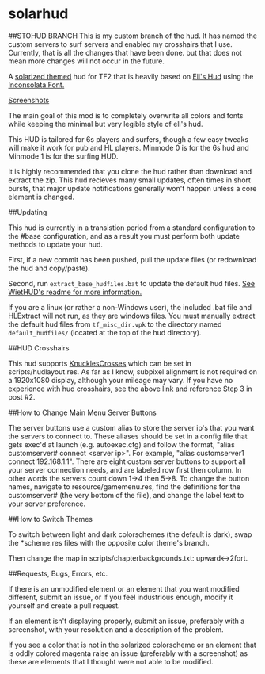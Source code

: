 solarhud
==========

##STOHUD BRANCH
This is my custom branch of the hud.  It has named the custom servers to surf servers and enabled my crosshairs that I use.  Currently, that is all the changes that have been done. but that does not mean more changes will not occur in the future.

A [solarized themed](http://ethanschoonover.com/solarized) hud for TF2 that is heavily based on [Ell's Hud](http://etf2l.org/forum/huds/topic-17955/) using the [Inconsolata Font.](http://www.levien.com/type/myfonts/inconsolata.html)

[Screenshots](http://imgur.com/a/DlrJb)

The main goal of this mod is to completely overwrite all colors and fonts while keeping the minimal but very legible style of ell's hud.

This HUD is tailored for 6s players and surfers, though a few easy tweaks will make it work for pub and HL players.  Minmode 0 is for the 6s hud and Minmode 1 is for the surfing HUD.  

It is highly recommended that you clone the hud rather than download and extract the zip.  This hud recieves many small updates, often times in short bursts, that major update notifications generally won't happen unless a core element is changed. 

##Updating

This hud is currently in a transistion period from a standard configuration to the #base configuration, and as a result you must perform both update methods to update your hud.  

First, if a new commit has been pushed, pull the update files (or redownload the hud and copy/paste).

Second, run `extract_base_hudfiles.bat` to update the default hud files.  [See WietHUD's readme for more information.](https://github.com/Wiethoofd/WietHUD/blob/master/readme.md)

If you are a linux (or rather a non-Windows user), the included .bat file and HLExtract will not run, as they are windows files.  You must manually extract the default hud files from `tf_misc_dir.vpk` to the directory named `default_hudfiles/` (located at the top of the hud directory).

##HUD Crosshairs

This hud supports [KnucklesCrosses](http://www.teamfortress.tv/26790/official-knucklescrosses-release) which can be set in scripts/hudlayout.res.  As far as I know, subpixel alignment is not required on a 1920x1080 display, although your mileage may vary.  If you have no experience with hud crosshairs, see the above link and reference Step 3 in post #2.     

##How to Change Main Menu Server Buttons

The server buttons use a custom alias to store the server ip's that you want the servers to connect to.  These aliases should be set in a config file that gets exec'd at launch (e.g. autoexec.cfg) and follow the format, "alias customserver# connect \<server ip\>".  For example, "alias customserver1 connect 192.168.1.1".  There are eight custom server buttons to support all your server connection needs, and are labeled row first then column.  In other words the servers count down 1->4 then 5->8.  To change the button names, navigate to resource/gamemenu.res, find the definitions for the customserver# (the very bottom of the file), and change the label text to your server preference.

##How to Switch Themes

To switch between light and dark colorschemes (the default is dark), swap the \*scheme.res files with the opposite color theme's branch.   

Then change the map in scripts/chapterbackgrounds.txt: upward↔2fort.

##Requests, Bugs, Errors, etc.

If there is an unmodified element or an element that you want modified different, submit an issue, or if you feel industrious enough, modify it yourself and create a pull request.

If an element isn't displaying properly, submit an issue, preferably with a screenshot, with your resolution and a description of the problem.

If you see a color that is not in the solarized colorscheme or an element that is oddly colored magenta raise an issue (preferably with a screenshot) as these are elements that I thought were not able to be modified.
